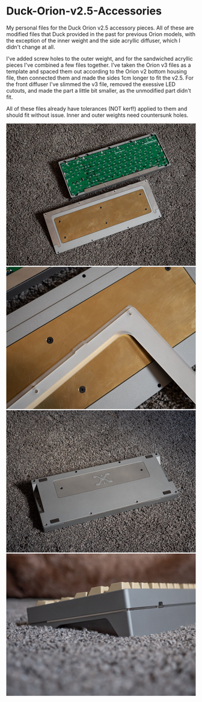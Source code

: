 # Duck-Orion-v2.5-Accessories

My personal files for the Duck Orion v2.5 accessory pieces. All of these are modified files that Duck provided in the past for previous Orion models, with the exception of the inner weight and the side acryllic diffuser, which I didn't change at all.

I've added screw holes to the outer weight, and for the sandwiched acryllic pieces I've combined a few files together. I've taken the Orion v3 files as a template and spaced them out according to the Orion v2 bottom housing file, then connected them and made the sides 1cm longer to fit the v2.5. For the front diffuser I've slimmed the v3 file, removed the exessive LED cutouts, and made the part a little bit smaller, as the unmodified part didn't fit.

All of these files already have tolerances (NOT kerf!) applied to them and should fit without issue. Inner and outer weights need countersunk holes.

![alt text](https://github.com/fnzzykbd/Duck-Orion-v2.5-Accessories/blob/main/images/orion25-1.jpg)
![alt text](https://github.com/fnzzykbd/Duck-Orion-v2.5-Accessories/blob/main/images/orion25-2.jpg)
![alt text](https://github.com/fnzzykbd/Duck-Orion-v2.5-Accessories/blob/main/images/orion25-3.jpg)
![alt text](https://github.com/fnzzykbd/Duck-Orion-v2.5-Accessories/blob/main/images/orion25-4.jpg)

